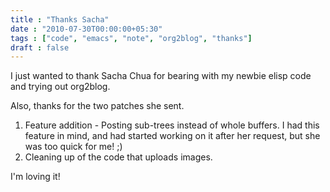 ```yaml
---
title : "Thanks Sacha"
date : "2010-07-30T00:00:00+05:30"
tags : ["code", "emacs", "note", "org2blog", "thanks"]
draft : false
---
```


I just wanted to thank Sacha Chua for bearing with my newbie elisp
code and trying out org2blog.

Also, thanks for the two patches she sent.

1.  Feature addition - Posting sub-trees instead of whole buffers.
    I had this feature in mind, and had started working on it after
    her request, but she was too quick for me! ;)
2.  Cleaning up of the code that uploads images.

I'm loving it!

